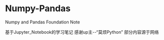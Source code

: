 # Numpy-Pandas
Numpy and Pandas Foundation Note

基于Jupyter_Notebook的学习笔记
感谢up主--“莫烦Python”
部分内容源于网络
